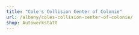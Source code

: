 ```yaml
---
title: "Cole's Collision Center of Colonie"
url: /albany/coles-collision-center-of-colonie/
shop: Autowerkstatt
---
```

